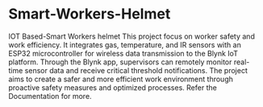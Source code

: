 # Smart-Workers-Helmet
IOT Based-Smart Workers helmet
This project focus on worker safety and work efficiency. It integrates gas, temperature, and IR sensors with an ESP32 microcontroller for wireless data transmission to the Blynk IoT platform. Through the Blynk app, supervisors can remotely monitor real-time sensor data and receive critical threshold notifications. The project aims to create a safer and more efficient work environment through proactive safety measures and optimized processes.
Refer the Documentation for more.
